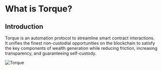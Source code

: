# What is Torque?

## Introduction

Torque is an automation protocol to streamline smart contract interactions. It unifies the finest non-custodial opportunities on the blockchain to satisfy the key components of wealth generation while reducing friction, increasing transparency, and guaranteeing self-custody.

![Torque](/gitbook/assets/torque-system.png)
